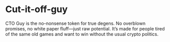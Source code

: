 # Cut-it-off-guy
CTO Guy is the no-nonsense token for true degens. No overblown promises, no white paper fluff—just raw potential. It’s made for people tired of the same old games and want to win without the usual crypto politics.
